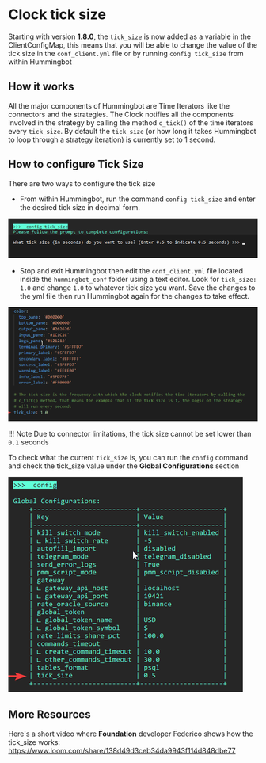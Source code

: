 # Clock tick size

Starting with version [**1.8.0**](/release-notes/1.8.0), the `tick_size` is now added as a variable in the ClientConfigMap, this means that you will be able to change the value of the tick size in the `conf_client.yml` file or by running `config tick_size` from within Hummingbot

## How it works

All the major components of Hummingbot are Time Iterators like the connectors and the strategies. The Clock notifies all the components involved in the strategy by calling the method `c_tick()` of the time iterators every `tick_size`. By default the `tick_size` (or how long it takes Hummingbot to loop through a strategy iteration) is currently set to 1 second.

## How to configure Tick Size

There are two ways to configure the tick size

- From within Hummingbot, run the command `config tick_size` and enter the desired tick size in decimal form.

![](tick_size_a.png)

- Stop and exit Hummingbot then edit the `conf_client.yml` file located inside the `hummingbot_conf` folder using a text editor. Look for `tick_size: 1.0` and change `1.0` to whatever tick size you want. Save the changes to the yml file then run Hummingbot again for the changes to take effect.

![](tick_size_b.png)

!!! Note
    Due to connector limitations, the tick size cannot be set lower than `0.1` seconds

To check what the current `tick_size` is, you can run the `config` command and check the tick_size value under the **Global Configurations** section

![](tick_size_c.png)

## More Resources

Here's a short video where **Foundation** developer Federico shows how the tick_size works: <https://www.loom.com/share/138d49d3ceb34da9943f114d848dbe77>

